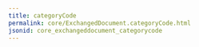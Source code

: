 ```yaml
---
title: categoryCode
permalink: core/ExchangedDocument.categoryCode.html
jsonid: core_exchangeddocument_categorycode
---
```

